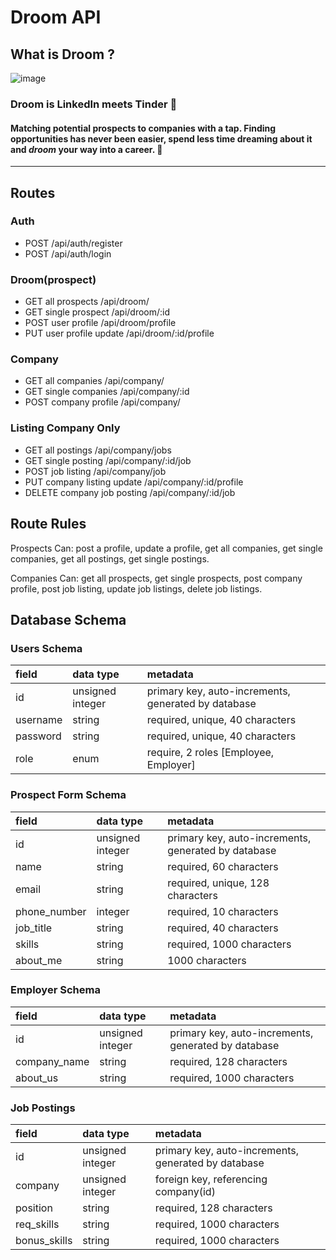# Droom API

## What is Droom ?

![image](https://i.imgur.com/RF1xM41.png)


### Droom is LinkedIn meets Tinder 💖

#### Matching potential prospects to companies with a tap. Finding opportunities has never been easier, spend less time dreaming about it and _droom_ your way into a career. 🚀

---

## Routes

### Auth

- POST /api/auth/register
- POST /api/auth/login

### Droom(prospect)

- GET all prospects /api/droom/
- GET single prospect /api/droom/:id
- POST user profile /api/droom/profile
- PUT user profile update /api/droom/:id/profile

### Company

- GET all companies /api/company/
- GET single companies /api/company/:id
- POST company profile /api/company/

### Listing **Company Only**

- GET all postings /api/company/jobs
- GET single posting /api/company/:id/job
- POST job listing /api/company/job
- PUT company listing update /api/company/:id/profile
- DELETE company job posting /api/company/:id/job

## Route Rules

Prospects Can: post a profile, update a profile, get all companies, get single companies, get all postings, get single postings.

Companies Can: get all prospects, get single prospects, post company profile, post job listing, update job listings, delete job listings.

## Database Schema

### Users Schema

| field    | data type        | metadata                                            |
| :------- | :--------------- | :-------------------------------------------------- |
| id       | unsigned integer | primary key, auto-increments, generated by database |
| username | string           | required, unique, 40 characters                     |
| password | string           | required, unique, 40 characters                     |
| role     | enum             | require, 2 roles [Employee, Employer]               |

### Prospect Form Schema

| field        | data type        | metadata                                            |
| :----------- | :--------------- | :-------------------------------------------------- |
| id           | unsigned integer | primary key, auto-increments, generated by database |
| name         | string           | required, 60 characters                             |
| email        | string           | required, unique, 128 characters                    |
| phone_number | integer          | required, 10 characters                             |
| job_title    | string           | required, 40 characters                             |
| skills       | string           | required, 1000 characters                           |
| about_me     | string           | 1000 characters                                     |

### Employer Schema

| field        | data type        | metadata                                            |
| :----------- | :--------------- | :-------------------------------------------------- |
| id           | unsigned integer | primary key, auto-increments, generated by database |
| company_name | string           | required, 128 characters                            |
| about_us     | string           | required, 1000 characters                           |

### Job Postings

| field        | data type        | metadata                                            |
| :----------- | :--------------- | :-------------------------------------------------- |
| id           | unsigned integer | primary key, auto-increments, generated by database |
| company      | unsigned integer | foreign key, referencing company(id)                |
| position     | string           | required, 128 characters                            |
| req_skills   | string           | required, 1000 characters                           |
| bonus_skills | string           | required, 1000 characters                           |
